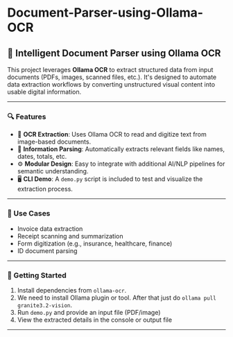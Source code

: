 # Document-Parser-using-Ollama-OCR

## 🧾 Intelligent Document Parser using Ollama OCR

This project leverages **Ollama OCR** to extract structured data from input documents (PDFs, images, scanned files, etc.). It's designed to automate data extraction workflows by converting unstructured visual content into usable digital information.

---

### 🔍 Features
- 📄 **OCR Extraction**: Uses Ollama OCR to read and digitize text from image-based documents.
- 🧠 **Information Parsing**: Automatically extracts relevant fields like names, dates, totals, etc.
- ⚙️ **Modular Design**: Easy to integrate with additional AI/NLP pipelines for semantic understanding.
- 🖥️ **CLI Demo**: A `demo.py` script is included to test and visualize the extraction process.

---

### 💼 Use Cases
- Invoice data extraction  
- Receipt scanning and summarization  
- Form digitization (e.g., insurance, healthcare, finance)  
- ID document parsing

---

### 🚀 Getting Started
1. Install dependencies from `ollama-ocr`.
2. We need to install Ollama plugin or tool. After that just do `ollama pull granite3.2-vision`.
3. Run `demo.py` and provide an input file (PDF/image)
4. View the extracted details in the console or output file

---


